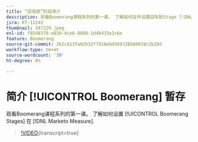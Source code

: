 ```yaml
---
title: “回母郎”阶段简介
description: 观看Boomerang课程系列的第一课。 了解如何在中设置回车轮Stage [!DNL Marketo Measure].
jira: KT-11242
thumbnail: 347229.jpeg
exl-id: f8548370-e810-4ce6-8088-1d4b433e2c6e
feature: Boomerang
source-git-commit: 262cb13fa02b32f7918ebd569720b80078c2b28d
workflow-type: tm+mt
source-wordcount: '39'
ht-degree: 0%

---
```


# 简介 [!UICONTROL Boomerang] 暂存

观看Boomerang课程系列的第一课。 了解如何设置 [!UICONTROL Boomerang Stages] 在 [!DNL Marketo Measure].

>[!VIDEO](https://video.tv.adobe.com/v/347229/?learn=on){transcript=true}
